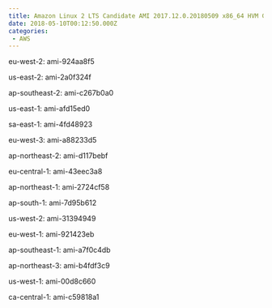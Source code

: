 ```yaml
---
title: Amazon Linux 2 LTS Candidate AMI 2017.12.0.20180509 x86_64 HVM GP2
date: 2018-05-10T00:12:50.000Z
categories:
 - AWS
---
```


eu-west-2: ami-924aa8f5

us-east-2: ami-2a0f324f

ap-southeast-2: ami-c267b0a0

us-east-1: ami-afd15ed0

sa-east-1: ami-4fd48923

eu-west-3: ami-a88233d5

ap-northeast-2: ami-d117bebf

eu-central-1: ami-43eec3a8

ap-northeast-1: ami-2724cf58

ap-south-1: ami-7d95b612

us-west-2: ami-31394949

eu-west-1: ami-921423eb

ap-southeast-1: ami-a7f0c4db

ap-northeast-3: ami-b4fdf3c9

us-west-1: ami-00d8c660

ca-central-1: ami-c59818a1

